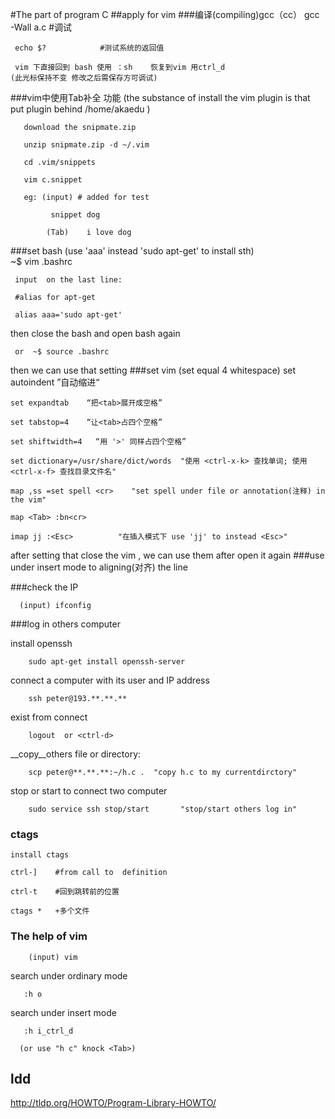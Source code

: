 #The part of program C
##apply for vim
###编译(compiling)gcc（cc）
     gcc -Wall a.c      #调试

     echo $?            #测试系统的返回值

     vim 下直接回到 bash 使用 ：sh    恢复到vim 用ctrl_d
    (此光标保持不变 修改之后需保存方可调试)

###vim中使用Tab补全 功能
(the substance of install the vim plugin is that put plugin behind /home/akaedu )
      
       download the snipmate.zip

       unzip snipmate.zip -d ~/.vim

       cd .vim/snippets

       vim c.snippet

       eg: (input) # added for test
                     
		     snippet dog

		    (Tab)    i love dog

###set bash
(use 'aaa' instead 'sudo apt-get' to install sth)     
     ~$ vim .bashrc

     input  on the last line:

     #alias for apt-get

     alias aaa='sudo apt-get'

then close the bash and open bash again

     or  ~$ source .bashrc 

then  we can use that setting
###set vim
(set <tab> equal 4 whitespace)
    set autoindent   ”自动缩进“
    
    set expandtab    “把<tab>展开成空格”
    
    set tabstop=4    “让<tab>占四个空格”

    set shiftwidth=4   “用 '>' 同样占四个空格”

    set dictionary=/usr/share/dict/words  "使用 <ctrl-x-k> 查找单词; 使用 <ctrl-x-f> 查找目录文件名"

    map ,ss =set spell <cr>    "set spell under file or annotation(注释) in the vim"
    
    map <Tab> :bn<cr>           

    imap jj :<Esc>          "在插入模式下 use 'jj' to instead <Esc>"

after setting that close the vim , we can use them after open it again
###use <ctrl-t>  <ctrl-d> under insert mode to aligning(对齐) the line 

###check the IP

      (input) ifconfig
###log in others computer

install openssh

        sudo apt-get install openssh-server

connect a computer with its user and IP address

        ssh peter@193.**.**.**

exist from connect

        logout  or <ctrl-d>

__copy__others file or directory:
        
        scp peter@**.**.**:~/h.c .  "copy h.c to my currentdirctory"

stop or start to connect two computer

        sudo service ssh stop/start       "stop/start others log in"

### ctags

    install ctags

    ctrl-]    #from call to  definition    

    ctrl-t    #回到跳转前的位置 

    ctags *   +多个文件    
### The help of vim
        
        (input) vim

search under ordinary mode  
      
       :h o    

search under insert mode

       :h i_ctrl_d

      (or use "h c" knock <Tab>)
## ldd

http://tldp.org/HOWTO/Program-Library-HOWTO/
